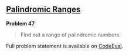 [Palindromic Ranges][ce]
------------------------

**Problem 47**

> Find out a range of palindromic numbers.

Full problem statement is available on [CodeEval][ce].

[ce]: https://www.codeeval.com/browse/47/
      "View problem statement on CodeEval"

